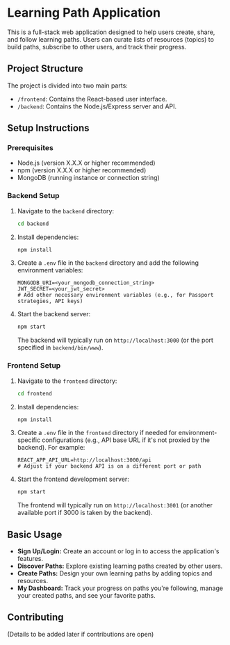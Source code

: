# Learning Path Application

This is a full-stack web application designed to help users create, share, and follow learning paths. Users can curate lists of resources (topics) to build paths, subscribe to other users, and track their progress.

## Project Structure

The project is divided into two main parts:

-   `/frontend`: Contains the React-based user interface.
-   `/backend`: Contains the Node.js/Express server and API.

## Setup Instructions

### Prerequisites

-   Node.js (version X.X.X or higher recommended)
-   npm (version X.X.X or higher recommended)
-   MongoDB (running instance or connection string)

### Backend Setup

1.  Navigate to the `backend` directory:
    ```bash
    cd backend
    ```
2.  Install dependencies:
    ```bash
    npm install
    ```
3.  Create a `.env` file in the `backend` directory and add the following environment variables:
    ```
    MONGODB_URI=<your_mongodb_connection_string>
    JWT_SECRET=<your_jwt_secret>
    # Add other necessary environment variables (e.g., for Passport strategies, API keys)
    ```
4.  Start the backend server:
    ```bash
    npm start
    ```
    The backend will typically run on `http://localhost:3000` (or the port specified in `backend/bin/www`).

### Frontend Setup

1.  Navigate to the `frontend` directory:
    ```bash
    cd frontend
    ```
2.  Install dependencies:
    ```bash
    npm install
    ```
3.  Create a `.env` file in the `frontend` directory if needed for environment-specific configurations (e.g., API base URL if it's not proxied by the backend). For example:
    ```
    REACT_APP_API_URL=http://localhost:3000/api
    # Adjust if your backend API is on a different port or path
    ```
4.  Start the frontend development server:
    ```bash
    npm start
    ```
    The frontend will typically run on `http://localhost:3001` (or another available port if 3000 is taken by the backend).

## Basic Usage

-   **Sign Up/Login:** Create an account or log in to access the application's features.
-   **Discover Paths:** Explore existing learning paths created by other users.
-   **Create Paths:** Design your own learning paths by adding topics and resources.
-   **My Dashboard:** Track your progress on paths you're following, manage your created paths, and see your favorite paths.

## Contributing

(Details to be added later if contributions are open)
